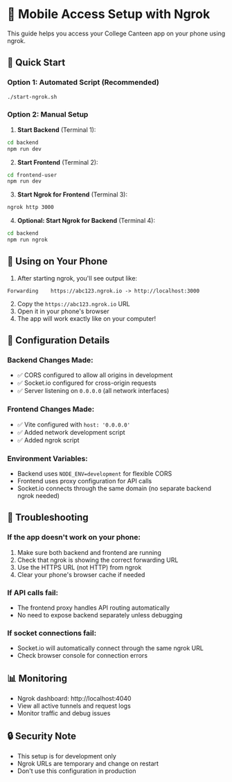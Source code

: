 # 📱 Mobile Access Setup with Ngrok

This guide helps you access your College Canteen app on your phone using ngrok.

## 🚀 Quick Start

### Option 1: Automated Script (Recommended)
```bash
./start-ngrok.sh
```

### Option 2: Manual Setup

1. **Start Backend** (Terminal 1):
```bash
cd backend
npm run dev
```

2. **Start Frontend** (Terminal 2):
```bash
cd frontend-user
npm run dev
```

3. **Start Ngrok for Frontend** (Terminal 3):
```bash
ngrok http 3000
```

4. **Optional: Start Ngrok for Backend** (Terminal 4):
```bash
cd backend
npm run ngrok
```

## 📱 Using on Your Phone

1. After starting ngrok, you'll see output like:
```
Forwarding    https://abc123.ngrok.io -> http://localhost:3000
```

2. Copy the `https://abc123.ngrok.io` URL
3. Open it in your phone's browser
4. The app will work exactly like on your computer!

## 🔧 Configuration Details

### Backend Changes Made:
- ✅ CORS configured to allow all origins in development
- ✅ Socket.io configured for cross-origin requests
- ✅ Server listening on `0.0.0.0` (all network interfaces)

### Frontend Changes Made:
- ✅ Vite configured with `host: '0.0.0.0'`
- ✅ Added network development script
- ✅ Added ngrok script

### Environment Variables:
- Backend uses `NODE_ENV=development` for flexible CORS
- Frontend uses proxy configuration for API calls
- Socket.io connects through the same domain (no separate backend ngrok needed)

## 🐛 Troubleshooting

### If the app doesn't work on your phone:
1. Make sure both backend and frontend are running
2. Check that ngrok is showing the correct forwarding URL
3. Use the HTTPS URL (not HTTP) from ngrok
4. Clear your phone's browser cache if needed

### If API calls fail:
- The frontend proxy handles API routing automatically
- No need to expose backend separately unless debugging

### If socket connections fail:
- Socket.io will automatically connect through the same ngrok URL
- Check browser console for connection errors

## 📊 Monitoring

- Ngrok dashboard: http://localhost:4040
- View all active tunnels and request logs
- Monitor traffic and debug issues

## 🔒 Security Note

- This setup is for development only
- Ngrok URLs are temporary and change on restart
- Don't use this configuration in production